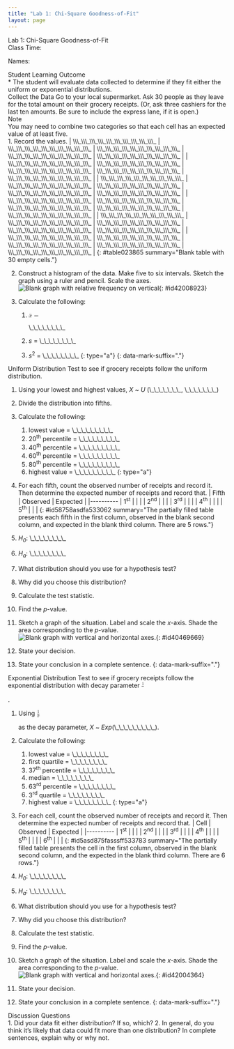 ```yaml
---
title: "Lab 1: Chi-Square Goodness-of-Fit"
layout: page
---
```



<div data-type="note" data-has-label="true" class="statistics lab" data-label="" markdown="1">
<div data-type="title">
Lab 1: Chi-Square Goodness-of-Fit
</div>
Class Time:

Names:

<div data-type="list" id="id5380464" markdown="1">
<div data-type="title">
Student Learning Outcome
</div>
* The student will evaluate data collected to determine if they fit either the uniform or exponential distributions.

</div>
<span data-type="title">Collect the Data</span> Go to your local supermarket. Ask 30 people as they leave for the total amount on their grocery receipts. (Or, ask three cashiers for the last ten amounts. Be sure to include the express lane, if it is open.)

<div data-type="note" data-has-label="true" id="eip-665" data-label="">
<div data-type="title">
Note
</div>
You may need to combine two categories so that each cell has an expected value of at least five.
</div>
1.  Record the values.
    | \\\_\\\_\\\_\\\_\\\_\\\_\\\_\\\_\\\_\\\_ | \\\_\\\_\\\_\\\_\\\_\\\_\\\_\\\_\\\_\\\_ | \\\_\\\_\\\_\\\_\\\_\\\_\\\_\\\_\\\_\\\_ | \\\_\\\_\\\_\\\_\\\_\\\_\\\_\\\_\\\_\\\_ | \\\_\\\_\\\_\\\_\\\_\\\_\\\_\\\_\\\_\\\_ |
    | \\\_\\\_\\\_\\\_\\\_\\\_\\\_\\\_\\\_\\\_ | \\\_\\\_\\\_\\\_\\\_\\\_\\\_\\\_\\\_\\\_ | \\\_\\\_\\\_\\\_\\\_\\\_\\\_\\\_\\\_\\\_ | \\\_\\\_\\\_\\\_\\\_\\\_\\\_\\\_\\\_\\\_ | \\\_\\\_\\\_\\\_\\\_\\\_\\\_\\\_\\\_\\\_ |
    | \\\_\\\_\\\_\\\_\\\_\\\_\\\_\\\_\\\_\\\_ | \\\_\\\_\\\_\\\_\\\_\\\_\\\_\\\_\\\_\\\_ | \\\_\\\_\\\_\\\_\\\_\\\_\\\_\\\_\\\_\\\_ | \\\_\\\_\\\_\\\_\\\_\\\_\\\_\\\_\\\_\\\_ | \\\_\\\_\\\_\\\_\\\_\\\_\\\_\\\_\\\_\\\_ |
    | \\\_\\\_\\\_\\\_\\\_\\\_\\\_\\\_\\\_\\\_ | \\\_\\\_\\\_\\\_\\\_\\\_\\\_\\\_\\\_\\\_ | \\\_\\\_\\\_\\\_\\\_\\\_\\\_\\\_\\\_\\\_ | \\\_\\\_\\\_\\\_\\\_\\\_\\\_\\\_\\\_\\\_ | \\\_\\\_\\\_\\\_\\\_\\\_\\\_\\\_\\\_\\\_ |
    | \\\_\\\_\\\_\\\_\\\_\\\_\\\_\\\_\\\_\\\_ | \\\_\\\_\\\_\\\_\\\_\\\_\\\_\\\_\\\_\\\_ | \\\_\\\_\\\_\\\_\\\_\\\_\\\_\\\_\\\_\\\_ | \\\_\\\_\\\_\\\_\\\_\\\_\\\_\\\_\\\_\\\_ | \\\_\\\_\\\_\\\_\\\_\\\_\\\_\\\_\\\_\\\_ |
    | \\\_\\\_\\\_\\\_\\\_\\\_\\\_\\\_\\\_\\\_ | \\\_\\\_\\\_\\\_\\\_\\\_\\\_\\\_\\\_\\\_ | \\\_\\\_\\\_\\\_\\\_\\\_\\\_\\\_\\\_\\\_ | \\\_\\\_\\\_\\\_\\\_\\\_\\\_\\\_\\\_\\\_ | \\\_\\\_\\\_\\\_\\\_\\\_\\\_\\\_\\\_\\\_ |
    {: #table023865 summary="Blank table with 30 empty cells."}

2.  Construct a histogram of the data. Make five to six intervals. Sketch the graph using a ruler and pencil. Scale the axes. ![Blank graph with relative frequency on vertical](../resources/fig-ch11_15_01.png){: #id42008923}


3.  Calculate the following:
    1.  <math xmlns="http://www.w3.org/1998/Math/MathML"> <mrow> <mover accent="true"> <mi>x</mi> <mo>¯</mo> </mover> <mo>=</mo> </mrow> </math>
        
        \\\_\\\_\\\_\\\_\\\_\\\_\\\_\\\_
    2.  *s* = \\\_\\\_\\\_\\\_\\\_\\\_\\\_\\\_
    3.  *s*<sup>2</sup> = \\\_\\\_\\\_\\\_\\\_\\\_\\\_\\\_
    {: type="a"}
{: data-mark-suffix="."}

<span data-type="title">Uniform Distribution</span> Test to see if grocery receipts follow the uniform distribution.

1.  Using your lowest and highest values, *X* ~ *U* (\\\_\\\_\\\_\\\_\\\_\\\_\\\_, \\\_\\\_\\\_\\\_\\\_\\\_\\\_)
2.  Divide the distribution into fifths.
3.  Calculate the following:
    1.  lowest value = \\\_\\\_\\\_\\\_\\\_\\\_\\\_\\\_\\\_
    2.  20<sup>th</sup> percentile = \\\_\\\_\\\_\\\_\\\_\\\_\\\_\\\_\\\_
    3.  40<sup>th</sup> percentile = \\\_\\\_\\\_\\\_\\\_\\\_\\\_\\\_\\\_
    4.  60<sup>th</sup> percentile = \\\_\\\_\\\_\\\_\\\_\\\_\\\_\\\_\\\_
    5.  80<sup>th</sup> percentile = \\\_\\\_\\\_\\\_\\\_\\\_\\\_\\\_\\\_
    6.  highest value = \\\_\\\_\\\_\\\_\\\_\\\_\\\_\\\_\\\_
    {: type="a"}

4.  For each fifth, count the observed number of receipts and record it. Then determine the expected number of receipts and record that.
    | Fifth | Observed | Expected |
    |----------
    | 1<sup>st</sup> |  |  |
    | 2<sup>nd</sup> |  |  |
    | 3<sup>rd</sup> |  |  |
    | 4<sup>th</sup> |  |  |
    | 5<sup>th</sup> |  |  |
    {: #id58758asdfa533062 summary="The partially filled table presents each fifth in the first column, observed in the blank second column, and expected in the blank third column. There are 5 rows."}

5.  *H<sub>0</sub>*\: \\\_\\\_\\\_\\\_\\\_\\\_\\\_\\\_
6.  *H<sub>a</sub>*\: \\\_\\\_\\\_\\\_\\\_\\\_\\\_\\\_
7.  What distribution should you use for a hypothesis test?
8.  Why did you choose this distribution?
9.  Calculate the test statistic.
10. Find the *p*-value.
11. Sketch a graph of the situation. Label and scale the *x*-axis. Shade the area corresponding to the *p*-value. ![Blank graph with vertical and horizontal axes.](../resources/fig-ch11_15_02.png){: #id40469669}


12. State your decision.
13. State your conclusion in a complete sentence.
{: data-mark-suffix="."}

<span data-type="title">Exponential Distribution</span> Test to see if grocery receipts follow the exponential distribution with decay parameter <math xmlns="http://www.w3.org/1998/Math/MathML"> <mfrac> <mrow> <mn>1</mn> </mrow> <mrow> <apply> <conjugate /> <ci>x</ci> </apply> </mrow> </mfrac> </math>

.

1.  Using
    <math xmlns="http://www.w3.org/1998/Math/MathML"> <mrow> <mfrac> <mn>1</mn> <mover accent="true"> <mi>x</mi> <mo>¯</mo> </mover> </mfrac> </mrow> </math>
    
    as the decay parameter, *X* ~ *Exp*(\\\_\\\_\\\_\\\_\\\_\\\_\\\_\\\_\\\_).
2.  Calculate the following:
    1.  lowest value = \\\_\\\_\\\_\\\_\\\_\\\_\\\_\\\_
    2.  first quartile = \\\_\\\_\\\_\\\_\\\_\\\_\\\_\\\_
    3.  37<sup>th</sup> percentile = \\\_\\\_\\\_\\\_\\\_\\\_\\\_\\\_
    4.  median = \\\_\\\_\\\_\\\_\\\_\\\_\\\_\\\_
    5.  63<sup>rd</sup> percentile = \\\_\\\_\\\_\\\_\\\_\\\_\\\_\\\_
    6.  3<sup>rd</sup> quartile = \\\_\\\_\\\_\\\_\\\_\\\_\\\_\\\_
    7.  highest value = \\\_\\\_\\\_\\\_\\\_\\\_\\\_\\\_
    {: type="a"}

3.  For each cell, count the observed number of receipts and record it. Then determine the expected number of receipts and record that.
    | Cell | Observed | Expected |
    |----------
    | 1<sup>st</sup> |  |  |
    | 2<sup>nd</sup> |  |  |
    | 3<sup>rd</sup> |  |  |
    | 4<sup>th</sup> |  |  |
    | 5<sup>th</sup> |  |  |
    | 6<sup>th</sup> |  |  |
    {: #id5asd875fasssff533783 summary="The partially filled table presents the cell in the first column, observed in the blank second column, and the expected in the blank third column. There are 6 rows."}

4.  *H<sub>0</sub>*\: \\\_\\\_\\\_\\\_\\\_\\\_\\\_\\\_
5.  *H<sub>a</sub>*\: \\\_\\\_\\\_\\\_\\\_\\\_\\\_\\\_
6.  What distribution should you use for a hypothesis test?
7.  Why did you choose this distribution?
8.  Calculate the test statistic.
9.  Find the *p*-value.
10. Sketch a graph of the situation. Label and scale the *x*-axis. Shade the area corresponding to the *p*-value. ![Blank graph with vertical and horizontal axes.](../resources/fig-ch11_15_03.png){: #id42004364}


11. State your decision.
12. State your conclusion in a complete sentence.
{: data-mark-suffix="."}

<div data-type="list" id="list-8658234" markdown="1">
<div data-type="title">
Discussion Questions
</div>
1.  Did your data fit either distribution? If so, which?
2.  In general, do you think it’s likely that data could fit more than one distribution? In complete sentences, explain why or why not.

</div>
</div>

